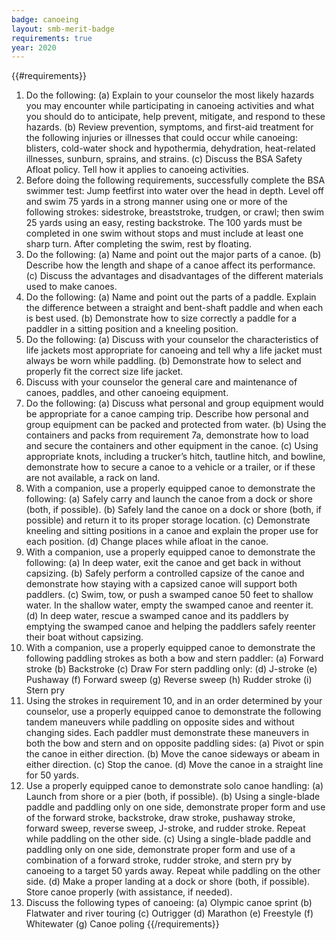 ```yaml
---
badge: canoeing
layout: smb-merit-badge
requirements: true
year: 2020
---
```


{{#requirements}}
1. Do the following:
    (a) Explain to your counselor the most likely hazards you may encounter while participating in canoeing activities and what you should do to anticipate, help prevent, mitigate, and respond to these hazards.
    (b) Review prevention, symptoms, and first-aid treatment for the following injuries or illnesses that could occur while canoeing: blisters, cold-water shock and hypothermia, dehydration, heat-related illnesses, sunburn, sprains, and strains.
    (c) Discuss the BSA Safety Afloat policy. Tell how it applies to canoeing activities.
2. Before doing the following requirements, successfully complete the BSA swimmer test: Jump feetfirst into water over the head in depth. Level off and swim 75 yards in a strong manner using one or more of the following strokes: sidestroke, breaststroke, trudgen, or crawl; then swim 25 yards using an easy, resting backstroke. The 100 yards must be completed in one swim without stops and must include at least one sharp turn. After completing the swim, rest by floating.
3. Do the following:
    (a) Name and point out the major parts of a canoe.
    (b) Describe how the length and shape of a canoe affect its performance.
    (c) Discuss the advantages and disadvantages of the different materials used to make canoes.
4. Do the following:
    (a) Name and point out the parts of a paddle. Explain the difference between a straight and bent-shaft paddle and when each is best used.
    (b) Demonstrate how to size correctly a paddle for a paddler in a sitting position and a kneeling position.
5. Do the following:
    (a) Discuss with your counselor the characteristics of life jackets most appropriate for canoeing and tell why a life jacket must always be worn while paddling.
    (b) Demonstrate how to select and properly fit the correct size life jacket.
6. Discuss with your counselor the general care and maintenance of canoes, paddles, and other canoeing equipment.
7. Do the following:
    (a) Discuss what personal and group equipment would be appropriate for a canoe camping trip. Describe how personal and group equipment can be packed and protected from water.
    (b) Using the containers and packs from requirement 7a, demonstrate how to load and secure the containers and other equipment in the canoe.
    (c) Using appropriate knots, including a trucker’s hitch, tautline hitch, and bowline, demonstrate how to secure a canoe to a vehicle or a trailer, or if these are not available, a rack on land.
8. With a companion, use a properly equipped canoe to demonstrate the following:
    (a) Safely carry and launch the canoe from a dock or shore (both, if possible).
    (b) Safely land the canoe on a dock or shore (both, if possible) and return it to its proper storage location.
    (c) Demonstrate kneeling and sitting positions in a canoe and explain the proper use for each position.
    (d) Change places while afloat in the canoe.
9. With a companion, use a properly equipped canoe to demonstrate the following:
    (a) In deep water, exit the canoe and get back in without capsizing.
    (b) Safely perform a controlled capsize of the canoe and demonstrate how staying with a capsized canoe will support both paddlers.
    (c) Swim, tow, or push a swamped canoe 50 feet to shallow water. In the shallow water, empty the swamped canoe and reenter it.
    (d) In deep water, rescue a swamped canoe and its paddlers by emptying the swamped canoe and helping the paddlers safely reenter their boat without capsizing.
10. With a companion, use a properly equipped canoe to demonstrate the following paddling strokes as both a bow and stern paddler:
    (a) Forward stroke
    (b) Backstroke
    (c) Draw
    For stern paddling only:
    (d) J-stroke
    (e) Pushaway
    (f) Forward sweep
    (g) Reverse sweep
    (h) Rudder stroke
    (i) Stern pry
11. Using the strokes in requirement 10, and in an order determined by your counselor, use a properly equipped canoe to demonstrate the following tandem maneuvers while paddling on opposite sides and without changing sides. Each paddler must demonstrate these maneuvers in both the bow and stern and on opposite paddling sides:
    (a) Pivot or spin the canoe in either direction.
    (b) Move the canoe sideways or abeam in either direction.
    (c) Stop the canoe.
    (d) Move the canoe in a straight line for 50 yards.
12. Use a properly equipped canoe to demonstrate solo canoe handling:
    (a) Launch from shore or a pier (both, if possible).
    (b) Using a single-blade paddle and paddling only on one side, demonstrate proper form and use of the forward stroke, backstroke, draw stroke, pushaway stroke, forward sweep, reverse sweep, J-stroke, and rudder stroke. Repeat while paddling on the other side.
    (c) Using a single-blade paddle and paddling only on one side, demonstrate proper form and use of a combination of a forward stroke, rudder stroke, and stern pry by canoeing to a target 50 yards away. Repeat while paddling on the other side.
    (d) Make a proper landing at a dock or shore (both, if possible). Store canoe properly (with assistance, if needed).
13. Discuss the following types of canoeing:
    (a) Olympic canoe sprint
    (b) Flatwater and river touring
    (c) Outrigger
    (d) Marathon
    (e) Freestyle
    (f) Whitewater
    (g) Canoe poling
{{/requirements}}
